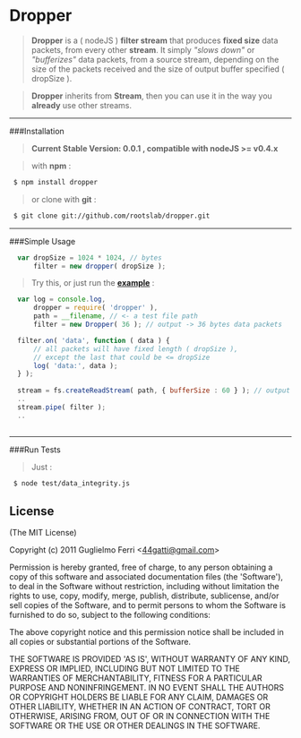 # Dropper

> __Dropper__ is a ( nodeJS ) __filter stream__ that produces __fixed size__ data packets, from every other __stream__. 
> It simply _"slows down"_ or _"bufferizes"_ data packets, from a source stream, depending on the size
> of the packets received and the size of output buffer specified ( dropSize ).

> __Dropper__ inherits from __Stream__, then you can use it in the way you __already__ use other streams.

---------

###Installation

> **Current Stable Version: 0.0.1 , compatible with nodeJS >= v0.4.x**

> with __npm__ :

``` bash
 $ npm install dropper
```

> or clone with __git__ :


``` bash
 $ git clone git://github.com/rootslab/dropper.git
```
---------

###Simple Usage

``` javascript
  var dropSize = 1024 * 1024, // bytes
      filter = new dropper( dropSize );
```

> Try this, or just run the __[example](https://github.com/rootslab/dropper/blob/master/examples/)__ :

``` javascript
  var log = console.log,
      dropper = require( 'dropper' ),
      path = __filename, // <- a test file path
      filter = new Dropper( 36 ); // output -> 36 bytes data packets

  filter.on( 'data', function ( data ) {
      // all packets will have fixed length ( dropSize ),
      // except the last that could be <= dropSize
      log( 'data:', data );
  } );
  
  stream = fs.createReadStream( path, { bufferSize : 60 } ); // output -> 60 bytes packets
  ..
  stream.pipe( filter );
  ..
  
```
----------
###Run Tests

> Just :


``` bash
 $ node test/data_integrity.js
```

## License 

(The MIT License)

Copyright (c) 2011 Guglielmo Ferri &lt;44gatti@gmail.com&gt;

Permission is hereby granted, free of charge, to any person obtaining
a copy of this software and associated documentation files (the
'Software'), to deal in the Software without restriction, including
without limitation the rights to use, copy, modify, merge, publish,
distribute, sublicense, and/or sell copies of the Software, and to
permit persons to whom the Software is furnished to do so, subject to
the following conditions:

The above copyright notice and this permission notice shall be
included in all copies or substantial portions of the Software.

THE SOFTWARE IS PROVIDED 'AS IS', WITHOUT WARRANTY OF ANY KIND,
EXPRESS OR IMPLIED, INCLUDING BUT NOT LIMITED TO THE WARRANTIES OF
MERCHANTABILITY, FITNESS FOR A PARTICULAR PURPOSE AND NONINFRINGEMENT.
IN NO EVENT SHALL THE AUTHORS OR COPYRIGHT HOLDERS BE LIABLE FOR ANY
CLAIM, DAMAGES OR OTHER LIABILITY, WHETHER IN AN ACTION OF CONTRACT,
TORT OR OTHERWISE, ARISING FROM, OUT OF OR IN CONNECTION WITH THE
SOFTWARE OR THE USE OR OTHER DEALINGS IN THE SOFTWARE.
